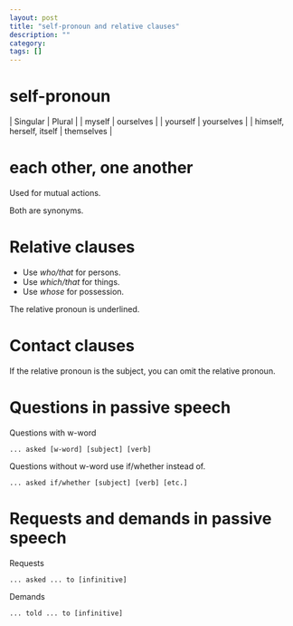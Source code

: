 ```yaml
---
layout: post
title: "self-pronoun and relative clauses"
description: ""
category: 
tags: []
---
```


# self-pronoun

| Singular | Plural |
| myself | ourselves |
| yourself | yourselves |
| himself, herself, itself | themselves |

# each other, one another

Used for mutual actions.

Both are synonyms.

# Relative clauses

* Use *who/that* for persons.
* Use *which/that* for things.
* Use *whose* for possession.

The relative pronoun is underlined.

# Contact clauses

If the relative pronoun is the subject, you can omit the relative pronoun.

# Questions in passive speech

Questions with w-word

    ... asked [w-word] [subject] [verb]

Questions without w-word use if/whether instead of.

    ... asked if/whether [subject] [verb] [etc.]

# Requests and demands in passive speech

Requests

    ... asked ... to [infinitive]

Demands

    ... told ... to [infinitive]
